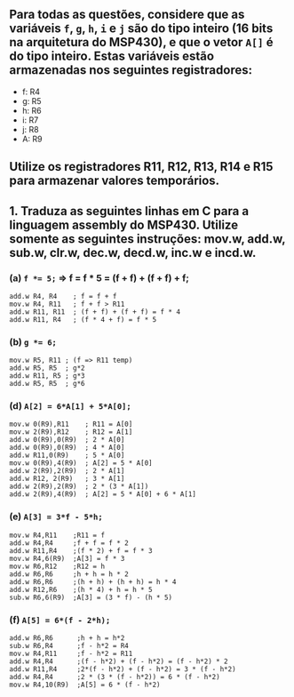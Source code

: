 ## Para todas as questões, considere que as variáveis `f`, `g`, `h`, `i` e `j` são do tipo inteiro (16 bits na arquitetura do MSP430), e que o vetor `A[]` é do tipo inteiro. Estas variáveis estão armazenadas nos seguintes registradores:

- f: R4
- g: R5
- h: R6
- i: R7
- j: R8
- A: R9

## Utilize os registradores R11, R12, R13, R14 e R15 para armazenar valores temporários.

## 1. Traduza as seguintes linhas em C para a linguagem assembly do MSP430. Utilize somente as seguintes instruções: mov.w, add.w, sub.w, clr.w, dec.w, decd.w, inc.w e incd.w.

### (a) `f *= 5;` => f = f * 5 = (f + f) + (f + f) + f;
```
add.w R4, R4    ; f = f + f
mov.w R4, R11   ; f + f > R11
add.w R11, R11  ; (f + f) + (f + f) = f * 4
add.w R11, R4   ; (f * 4 + f) = f * 5
```
### (b) `g *= 6;`

```
mov.w R5, R11 ; (f => R11 temp)
add.w R5, R5  ; g*2
add.w R11, R5 ; g*3
add.w R5, R5  ; g*6
```

### (d) `A[2] = 6*A[1] + 5*A[0];`

```
mov.w 0(R9),R11    ; R11 = A[0]
mov.w 2(R9),R12    ; R12 = A[1]
add.w 0(R9),0(R9)  ; 2 * A[0]
add.w 0(R9),0(R9)  ; 4 * A[0]
add.w R11,0(R9)    ; 5 * A[0]
mov.w 0(R9),4(R9)  ; A[2] = 5 * A[0]
add.w 2(R9),2(R9)  ; 2 * A[1]
add.w R12, 2(R9)   ; 3 * A[1]
add.w 2(R9),2(R9)  ; 2 * (3 * A[1])
add.w 2(R9),4(R9)  ; A[2] = 5 * A[0] + 6 * A[1]
```

### (e) `A[3] = 3*f - 5*h;`

```
mov.w R4,R11    ;R11 = f
add.w R4,R4     ;f + f = f * 2
add.w R11,R4    ;(f * 2) + f = f * 3
mov.w R4,6(R9)  ;A[3] = f * 3
mov.w R6,R12    ;R12 = h
add.w R6,R6     ;h + h = h * 2
add.w R6,R6     ;(h + h) + (h + h) = h * 4
add.w R12,R6    ;(h * 4) + h = h * 5
sub.w R6,6(R9)  ;A[3] = (3 * f) - (h * 5)
```


### (f) `A[5] = 6*(f - 2*h);`
```
add.w R6,R6      ;h + h = h*2
sub.w R6,R4      ;f - h*2 = R4
mov.w R4,R11     ;f - h*2 = R11
add.w R4,R4      ;(f - h*2) + (f - h*2) = (f - h*2) * 2
add.w R11,R4     ;2*(f - h*2) + (f - h*2) = 3 * (f - h*2)
add.w R4,R4      ;2 * (3 * (f - h*2)) = 6 * (f - h*2)
mov.w R4,10(R9)  ;A[5] = 6 * (f - h*2)
```
